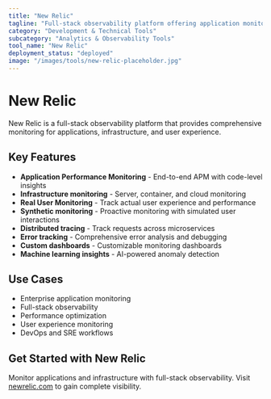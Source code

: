 ```yaml
---
title: "New Relic"
tagline: "Full-stack observability platform offering application monitoring and performance analytics"
category: "Development & Technical Tools"
subcategory: "Analytics & Observability Tools"
tool_name: "New Relic"
deployment_status: "deployed"
image: "/images/tools/new-relic-placeholder.jpg"
---
```


# New Relic

New Relic is a full-stack observability platform that provides comprehensive monitoring for applications, infrastructure, and user experience.

## Key Features

- **Application Performance Monitoring** - End-to-end APM with code-level insights
- **Infrastructure monitoring** - Server, container, and cloud monitoring
- **Real User Monitoring** - Track actual user experience and performance
- **Synthetic monitoring** - Proactive monitoring with simulated user interactions
- **Distributed tracing** - Track requests across microservices
- **Error tracking** - Comprehensive error analysis and debugging
- **Custom dashboards** - Customizable monitoring dashboards
- **Machine learning insights** - AI-powered anomaly detection

## Use Cases

- Enterprise application monitoring
- Full-stack observability
- Performance optimization
- User experience monitoring
- DevOps and SRE workflows

## Get Started with New Relic

Monitor applications and infrastructure with full-stack observability. Visit [newrelic.com](https://newrelic.com) to gain complete visibility.